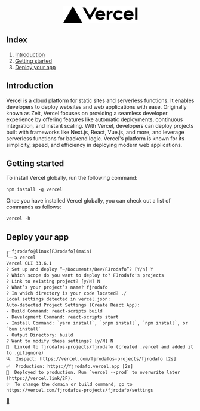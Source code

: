 <div align="center">
    <a href="https://vercel.com/" target="_blank">
        <picture>
            <source media="(prefers-color-scheme: dark)" srcset="https://raw.githubusercontent.com/FJrodafo/University/main/Cheat_sheets/Vercel/Assets/Dark.svg">
            <img alt="logo" height="46" src="https://raw.githubusercontent.com/FJrodafo/University/main/Cheat_sheets/Vercel/Assets/Light.svg" />
        </picture>
    </a>
</div>

## Index

1. [Introduction](#introduction)
2. [Getting started](#getting-started)
3. [Deploy your app](#deploy-your-app)

## Introduction

Vercel is a cloud platform for static sites and serverless functions. It enables developers to deploy websites and web applications with ease. Originally known as Zeit, Vercel focuses on providing a seamless developer experience by offering features like automatic deployments, continuous integration, and instant scaling. With Vercel, developers can deploy projects built with frameworks like Next.js, React, Vue.js, and more, and leverage serverless functions for backend logic. Vercel's platform is known for its simplicity, speed, and efficiency in deploying modern web applications.

## Getting started

To install Vercel globally, run the following command:

```shell
npm install -g vercel
```

Once you have installed Vercel globally, you can check out a list of commands as follows:

```shell
vercel -h
```

## Deploy your app

```
╭╴fjrodafo@linux[FJrodafo](main)
╰─╴$ vercel
Vercel CLI 33.6.1
? Set up and deploy “~/Documents/Dev/FJrodafo”? [Y/n] Y
? Which scope do you want to deploy to? FJrodafo's projects
? Link to existing project? [y/N] N
? What’s your project’s name? fjrodafo
? In which directory is your code located? ./
Local settings detected in vercel.json:
Auto-detected Project Settings (Create React App):
- Build Command: react-scripts build
- Development Command: react-scripts start
- Install Command: `yarn install`, `pnpm install`, `npm install`, or `bun install`
- Output Directory: build
? Want to modify these settings? [y/N] N
🔗  Linked to fjrodafos-projects/fjrodafo (created .vercel and added it to .gitignore)
🔍  Inspect: https://vercel.com/fjrodafos-projects/fjrodafo [2s]
✅  Production: https://fjrodafo.vercel.app [2s]
📝  Deployed to production. Run `vercel --prod` to overwrite later (https://vercel.link/2F).
💡  To change the domain or build command, go to https://vercel.com/fjrodafos-projects/fjrodafo/settings
```

<link rel="stylesheet" href="./../../README.css">
<a class="scrollup" href="#top">&#x1F53C</a>